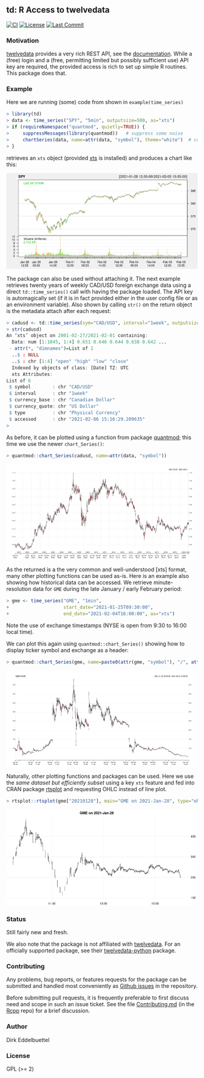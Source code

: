 
## td: R Access to twelvedata

[![CI](https://github.com/eddelbuettel/td/workflows/ci/badge.svg)](https://github.com/eddelbuettel/td/actions?query=workflow%3Aci)
[![License](https://eddelbuettel.github.io/badges/GPL2+.svg)](https://www.gnu.org/licenses/gpl-2.0.html)
[![Last Commit](https://img.shields.io/github/last-commit/eddelbuettel/td)](https://github.com/eddelbuettel/td)

### Motivation

[twelvedata](https://www.twelvedata.com) provides a very rich REST API, see
the [documentation](https://www.twelvedata.com/docs).  While a (free) login
and a (free, permitting limited but possibly sufficient use) API key are
required, the provided access is rich to set up simple R routines.  This
package does that.

### Example

Here we are running (some) code from shown in `example(time_series)` 

```r
> library(td)
> data <- time_series("SPY", "5min", outputsize=500, as="xts")
> if (requireNamespace("quantmod", quietly=TRUE)) {
>     suppressMessages(library(quantmod))   # suppress some noise
>     chartSeries(data, name=attr(data, "symbol"), theme="white")  # convenient plot for OHLCV
> }
```

retrieves an `xts` object (provided [xts](https://cran.r-project.org/package=xts) is installed) 
and produces a chart like this:

![](docs/spy.png)

The package can also be used without attaching it. The next example retrieves twenty years of weekly
CAD/USD foreign exchange data using a direct `td::time_series()` call with having the package
loaded.  The API key is automagically set (if it is in fact provided either in the user config file
or as an environment variable).  Also shown by calling `str()` on the return object is the metadata
attach after each request:

```r
> cadusd <- td::time_series(sym="CAD/USD", interval="1week", outputsize=52.25*20, as="xts")
> str(cadusd)
An ‘xts’ object on 2001-02-27/2021-02-01 containing:
  Data: num [1:1045, 1:4] 0.651 0.646 0.644 0.638 0.642 ...
 - attr(*, "dimnames")=List of 2
  ..$ : NULL
  ..$ : chr [1:4] "open" "high" "low" "close"
  Indexed by objects of class: [Date] TZ: UTC
  xts Attributes:  
List of 6
 $ symbol        : chr "CAD/USD"
 $ interval      : chr "1week"
 $ currency_base : chr "Canadian Dollar"
 $ currency_quote: chr "US Dollar"
 $ type          : chr "Physical Currency"
 $ accessed      : chr "2021-02-06 15:16:29.209635"
> 
```

As before, it can be plotted using a function from package
[quantmod](https://cran.r-project.org/package=quantmod); this time we use the newer
`chart_Series()`:

```r
> quantmod::chart_Series(cadusd, name=attr(data, "symbol"))
```

![](docs/cadusd.png)

As the returned is a the very common and well-understood [xts] format, many other plotting functions
can be used as-is. Here is an example also showing how historical data can be accessed.  We retrieve
minute-resolution data for `GME` during the late January / early February period:

```r
> gme <- time_series("GME", "1min",
+                    start_date="2021-01-25T09:30:00",
+                    end_date="2021-02-04T16:00:00", as="xts")
```

Note the use of exchange timestamps (NYSE is open from 9:30 to 16:00 local time).

We can plot this again using `quantmod::chart_Series()` showing how to display ticker symbol
and exchange as a header:

```r
> quantmod::chart_Series(gme, name=paste0(attr(gme, "symbol"), "/", attr(gme, "exchange")))
```

![](docs/gme.png)

Naturally, other plotting functions and packages can be used. Here we use the _same dataset but
efficiently subset_ using a key `xts` feature and fed into CRAN package
[rtsplot](https://rtsvizteam.bitbucket.io/pkg/rtsplot/#/) and requesting OHLC instead of line plot.

```r
> rtsplot::rtsplot(gme["20210128"], main="GME on 2021-Jan-28", type="ohlc")
```

![](docs/gme_20210128.png)


### Status

Still fairly new and fresh.

We also note that the package is not affiliated with [twelvedata](https://www.twelvedata.com). For
an officially supported package, see their
[twelvedata-python](https://github.com/twelvedata/twelvedata-python) package.

### Contributing

Any problems, bug reports, or features requests for the package can be submitted and handled most
conveniently as [Github issues](https://github.com/eddelbuettel/td/issues) in the repository.

Before submitting pull requests, it is frequently preferable to first discuss need and scope in such
an issue ticket.  See the file
[Contributing.md](https://github.com/RcppCore/Rcpp/blob/master/Contributing.md) (in the
[Rcpp](https://github.com/RcppCore/Rcpp) repo) for a brief discussion.

### Author

Dirk Eddelbuettel

### License

GPL (>= 2)

